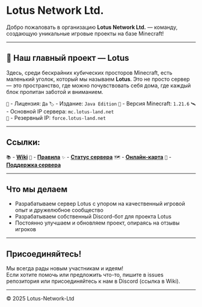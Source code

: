 # Lotus Network Ltd.

Добро пожаловать в организацию **Lotus Network Ltd.** — команду, создающую уникальные игровые проекты на базе Minecraft!

---

## 🪷 Наш главный проект — **Lotus**

Здесь, среди бескрайних кубических просторов Minecraft, есть маленький уголок, который мы называем **Lotus**.
Это не просто сервер — это пространство, где можно почувствовать себя дома, где каждый блок пропитан заботой и вниманием.

`🔑` - Лицензия: `Да`
`🏷️` - Издание: `Java Edition`
`🔖` - Версия Minecraft: `1.21.6`
`🛰️` - Основной IP сервера: `mc.lotus-land.net`  
`📡` - Резервный IP: `force.lotus-land.net`  

---

## Ссылки:

`📚` - [**Wiki**](https://wiki.lotus-land.net)
`📜` - [**Правила**](https://discord.com/channels/1377345046634037380/1377750125878710282)
`✨` - [**Статус сервера**](https://s.mcstatus.io/3f85f5c8525c38e8024c2c83)
`🗺` - [**Онлайн-карта**](https://map.lotus-land.net)
`🤝` - [**Поддержка сервера**](https://shop.lotus-land.net)

---

## Что мы делаем

- Разрабатываем сервер Lotus с упором на качественный игровой опыт и дружелюбное сообщество  
- Разрабатываем собственный Discord-бот для проекта Lotus
- Постоянно улучшаем и обновляем проект, опираясь на отзывы игроков

---

## Присоединяйтесь!

Мы всегда рады новым участникам и идеям!  
Если хотите помочь или предложить что-то, пишите в issues репозитория или присоединяйтесь к нам в Discord (ссылка в Wiki).

---

© 2025 Lotus-Network-Ltd  
